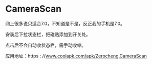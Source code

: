 # CameraScan
网上很多说只适合7.0，不知道是不是，反正我的手机是7.0。

安装后下拉状态栏，把磁贴添加到开关处。

点击后不会自动收状态栏，需手动收缩。

应用地址：https : //www.coolapk.com/apk/Zerocheng.CameraScan
